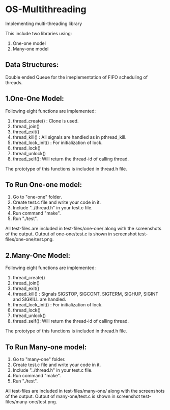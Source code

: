 # OS-Multithreading
Implementing multi-threading library

This include two libraries using:
1. One-one model
2. Many-one model

Data Structures:
---------------
Double ended Queue for the imeplementation of 
FIFO scheduling of threads.

1.One-One Model:
---------------
Following eight functions are implemented:
1. thread_create() : Clone is used.
2. thread_join()
3. thread_exit()
4. thread_kill() : All signals are handled as in pthread_kill.
5. thread_lock_init() : For initialization of lock.
6. thread_lock()
7. thread_unlock()
8. thread_self(): Will return the thread-id of calling thread.

The prototype of this functions is included in thread.h file.

To Run One-one model:
---------------------------
1. Go to "one-one" folder.
2. Create test.c file and write your code in it.
3. Include "../thread.h" in your test.c file.
4. Run command "make".
5. Run "./test".

All test-files are included in test-files/one-one/ along with the screenshots of the output.
Output of one-one/test.c is shown in screenshot test-files/one-one/test.png.


2.Many-One Model:
---------------
Following eight functions are implemented:
1. thread_create()
2. thread_join()
3. thread_exit()
4. thread_kill() : Signals SIGSTOP, SIGCONT, SIGTERM, SIGHUP, SIGINT and SIGKILL are handled.
5. thread_lock_init() : For initialization of lock.
6. thread_lock()
7. thread_unlock()
8. thread_self(): Will return the thread-id of calling thread.

The prototype of this functions is included in thread.h file.

To Run Many-one model:
---------------------------
1. Go to "many-one" folder.
2. Create test.c file and write your code in it.
3. Include "../thread.h" in your test.c file.
4. Run command "make".
5. Run "./test".

All test-files are included in test-files/many-one/ along with the screenshots of the output.
Output of many-one/test.c is shown in screenshot test-files/many-one/test.png.